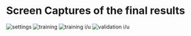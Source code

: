# Screen Captures of the final results

![settings]()
![training]()
![training i/u]()
![validation i/u]()
